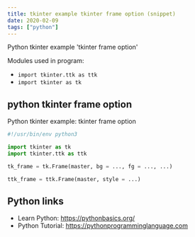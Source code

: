 ```yaml
---
title: tkinter example tkinter frame option (snippet)
date: 2020-02-09
tags: ["python"]
---
```

Python tkinter example 'tkinter frame option'


Modules used in program: 
* `import tkinter.ttk as ttk`
* `import tkinter as tk`

## python tkinter frame option

Python tkinter example: tkinter frame option

```python
#!/usr/bin/env python3

import tkinter as tk
import tkinter.ttk as ttk

tk_frame = tk.Frame(master, bg = ..., fg = ..., ...)

ttk_frame = ttk.Frame(master, style = ...)


```

## Python links

- Learn Python: https://pythonbasics.org/
- Python Tutorial: https://pythonprogramminglanguage.com
